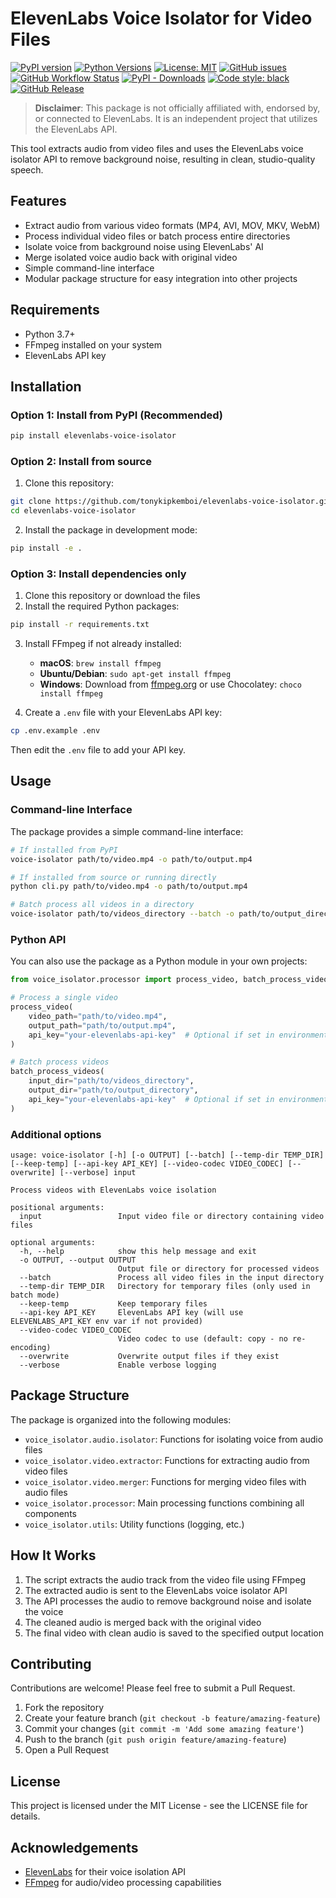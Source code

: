 # ElevenLabs Voice Isolator for Video Files

[![PyPI version](https://badge.fury.io/py/elevenlabs-voice-isolator.svg)](https://badge.fury.io/py/elevenlabs-voice-isolator)
[![Python Versions](https://img.shields.io/pypi/pyversions/elevenlabs-voice-isolator.svg)](https://pypi.org/project/elevenlabs-voice-isolator/)
[![License: MIT](https://img.shields.io/badge/License-MIT-yellow.svg)](https://opensource.org/licenses/MIT)
[![GitHub issues](https://img.shields.io/github/issues/tonykipkemboi/elevenlabs-voice-isolator.svg)](https://github.com/tonykipkemboi/elevenlabs-voice-isolator/issues)
[![GitHub Workflow Status](https://img.shields.io/github/actions/workflow/status/tonykipkemboi/elevenlabs-voice-isolator/python-package.yml)](https://github.com/tonykipkemboi/elevenlabs-voice-isolator/actions)
[![PyPI - Downloads](https://img.shields.io/pypi/dm/elevenlabs-voice-isolator)](https://pypi.org/project/elevenlabs-voice-isolator/)
[![Code style: black](https://img.shields.io/badge/code%20style-black-000000.svg)](https://github.com/psf/black)
[![GitHub Release](https://img.shields.io/github/v/release/tonykipkemboi/elevenlabs-voice-isolator)](https://github.com/tonykipkemboi/elevenlabs-voice-isolator/releases)

> **Disclaimer**: This package is not officially affiliated with, endorsed by, or connected to ElevenLabs. It is an independent project that utilizes the ElevenLabs API.

This tool extracts audio from video files and uses the ElevenLabs voice isolator API to remove background noise, resulting in clean, studio-quality speech.

## Features

- Extract audio from various video formats (MP4, AVI, MOV, MKV, WebM)
- Process individual video files or batch process entire directories
- Isolate voice from background noise using ElevenLabs' AI
- Merge isolated voice audio back with original video
- Simple command-line interface
- Modular package structure for easy integration into other projects

## Requirements

- Python 3.7+
- FFmpeg installed on your system
- ElevenLabs API key

## Installation

### Option 1: Install from PyPI (Recommended)

```bash
pip install elevenlabs-voice-isolator
```

### Option 2: Install from source

1. Clone this repository:
```bash
git clone https://github.com/tonykipkemboi/elevenlabs-voice-isolator.git
cd elevenlabs-voice-isolator
```

2. Install the package in development mode:
```bash
pip install -e .
```

### Option 3: Install dependencies only

1. Clone this repository or download the files
2. Install the required Python packages:

```bash
pip install -r requirements.txt
```

3. Install FFmpeg if not already installed:
   - **macOS**: `brew install ffmpeg`
   - **Ubuntu/Debian**: `sudo apt-get install ffmpeg`
   - **Windows**: Download from [ffmpeg.org](https://ffmpeg.org/download.html) or use Chocolatey: `choco install ffmpeg`

4. Create a `.env` file with your ElevenLabs API key:

```bash
cp .env.example .env
```

Then edit the `.env` file to add your API key.

## Usage

### Command-line Interface

The package provides a simple command-line interface:

```bash
# If installed from PyPI
voice-isolator path/to/video.mp4 -o path/to/output.mp4

# If installed from source or running directly
python cli.py path/to/video.mp4 -o path/to/output.mp4

# Batch process all videos in a directory
voice-isolator path/to/videos_directory --batch -o path/to/output_directory
```

### Python API

You can also use the package as a Python module in your own projects:

```python
from voice_isolator.processor import process_video, batch_process_videos

# Process a single video
process_video(
    video_path="path/to/video.mp4",
    output_path="path/to/output.mp4",
    api_key="your-elevenlabs-api-key"  # Optional if set in environment
)

# Batch process videos
batch_process_videos(
    input_dir="path/to/videos_directory",
    output_dir="path/to/output_directory",
    api_key="your-elevenlabs-api-key"  # Optional if set in environment
)
```

### Additional options

```
usage: voice-isolator [-h] [-o OUTPUT] [--batch] [--temp-dir TEMP_DIR] [--keep-temp] [--api-key API_KEY] [--video-codec VIDEO_CODEC] [--overwrite] [--verbose] input

Process videos with ElevenLabs voice isolation

positional arguments:
  input                 Input video file or directory containing video files

optional arguments:
  -h, --help            show this help message and exit
  -o OUTPUT, --output OUTPUT
                        Output file or directory for processed videos
  --batch               Process all video files in the input directory
  --temp-dir TEMP_DIR   Directory for temporary files (only used in batch mode)
  --keep-temp           Keep temporary files
  --api-key API_KEY     ElevenLabs API key (will use ELEVENLABS_API_KEY env var if not provided)
  --video-codec VIDEO_CODEC
                        Video codec to use (default: copy - no re-encoding)
  --overwrite           Overwrite output files if they exist
  --verbose             Enable verbose logging
```

## Package Structure

The package is organized into the following modules:

- `voice_isolator.audio.isolator`: Functions for isolating voice from audio files
- `voice_isolator.video.extractor`: Functions for extracting audio from video files
- `voice_isolator.video.merger`: Functions for merging video files with audio files
- `voice_isolator.processor`: Main processing functions combining all components
- `voice_isolator.utils`: Utility functions (logging, etc.)

## How It Works

1. The script extracts the audio track from the video file using FFmpeg
2. The extracted audio is sent to the ElevenLabs voice isolator API
3. The API processes the audio to remove background noise and isolate the voice
4. The cleaned audio is merged back with the original video
5. The final video with clean audio is saved to the specified output location

## Contributing

Contributions are welcome! Please feel free to submit a Pull Request.

1. Fork the repository
2. Create your feature branch (`git checkout -b feature/amazing-feature`)
3. Commit your changes (`git commit -m 'Add some amazing feature'`)
4. Push to the branch (`git push origin feature/amazing-feature`)
5. Open a Pull Request

## License

This project is licensed under the MIT License - see the LICENSE file for details.

## Acknowledgements

- [ElevenLabs](https://elevenlabs.io/) for their voice isolation API
- [FFmpeg](https://ffmpeg.org/) for audio/video processing capabilities
